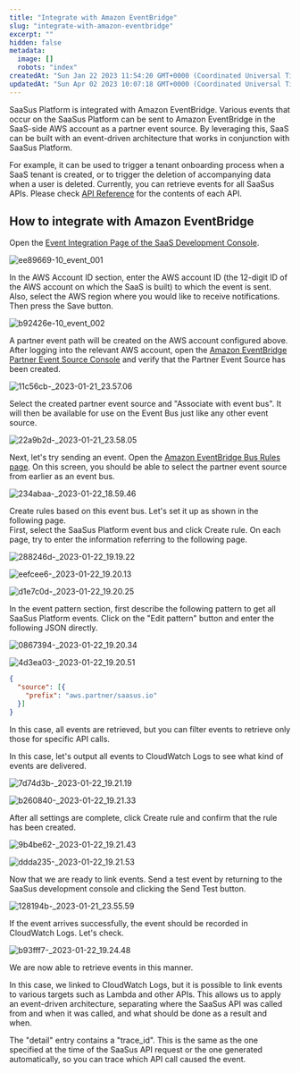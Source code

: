 ```yaml
---
title: "Integrate with Amazon EventBridge"
slug: "integrate-with-amazon-eventbridge"
excerpt: ""
hidden: false
metadata: 
  image: []
  robots: "index"
createdAt: "Sun Jan 22 2023 11:54:20 GMT+0000 (Coordinated Universal Time)"
updatedAt: "Sun Apr 02 2023 10:07:18 GMT+0000 (Coordinated Universal Time)"
---
```

SaaSus Platform is integrated with Amazon EventBridge. Various events that occur on the SaaSus Platform can be sent to Amazon EventBridge in the SaaS-side AWS account as a partner event source. By leveraging this, SaaS can be built with an event-driven architecture that works in conjunction with SaaSus Platform.

For example, it can be used to trigger a tenant onboarding process when a SaaS tenant is created, or to trigger the deletion of accompanying data when a user is deleted. Currently, you can retrieve events for all SaaSus APIs. Please check [API Reference](/docs/reference/getting-started-with-your-api) for the contents of each API.

## How to integrate with Amazon EventBridge

Open the [Event Integration Page of the SaaS Development Console](https://settings.console.saasus.io/integrations/event).

![ee89669-10_event_001](/img/saas-development-console/ee89669-10_event_001.png)

In the AWS Account ID section, enter the AWS account ID (the 12-digit ID of the AWS account on which the SaaS is built) to which the event is sent. Also, select the AWS region where you would like to receive notifications. Then press the Save button.

![b92426e-10_event_002](/img/saas-development-console/b92426e-10_event_002.png)

A partner event path will be created on the AWS account configured above. After logging into the relevant AWS account, open the [Amazon EventBridge Partner Event Source Console](https://ap-northeast-1.console.aws.amazon.com/events/home#/partners) and verify that the Partner Event Source has been created.

![11c56cb-_2023-01-21_23.57.06](/img/saas-development-console/11c56cb-_2023-01-21_23.57.06.png)

Select the created partner event source and "Associate with event bus". It will then be available for use on the Event Bus just like any other event source.

![22a9b2d-_2023-01-21_23.58.05](/img/saas-development-console/22a9b2d-_2023-01-21_23.58.05.png)

Next, let's try sending an event. Open the [Amazon EventBridge Bus Rules page](https://ap-northeast-1.console.aws.amazon.com/events/home#/rules). On this screen, you should be able to select the partner event source from earlier as an event bus.

![234abaa-_2023-01-22_18.59.46](/img/saas-development-console/234abaa-_2023-01-22_18.59.46.png)

Create rules based on this event bus. Let's set it up as shown in the following page.  
First, select the SaaSus Platform event bus and click Create rule. On each page, try to enter the information referring to the following page.

![288246d-_2023-01-22_19.19.22](/img/saas-development-console/288246d-_2023-01-22_19.19.22.png)

![eefcee6-_2023-01-22_19.20.13](/img/saas-development-console/eefcee6-_2023-01-22_19.20.13.png)

![d1e7c0d-_2023-01-22_19.20.25](/img/saas-development-console/d1e7c0d-_2023-01-22_19.20.25.png)

In the event pattern section, first describe the following pattern to get all SaaSus Platform events. Click on the "Edit pattern" button and enter the following JSON directly.

![0867394-_2023-01-22_19.20.34](/img/saas-development-console/0867394-_2023-01-22_19.20.34.png)

![4d3ea03-_2023-01-22_19.20.51](/img/saas-development-console/4d3ea03-_2023-01-22_19.20.51.png)

```json
{
  "source": [{
    "prefix": "aws.partner/saasus.io"
  }]
}
```

In this case, all events are retrieved, but you can filter events to retrieve only those for specific API calls.

In this case, let's output all events to CloudWatch Logs to see what kind of events are delivered.

![7d74d3b-_2023-01-22_19.21.19](/img/saas-development-console/7d74d3b-_2023-01-22_19.21.19.png)

![b260840-_2023-01-22_19.21.33](/img/saas-development-console/b260840-_2023-01-22_19.21.33.png)

After all settings are complete, click Create rule and confirm that the rule has been created.

![9b4be62-_2023-01-22_19.21.43](/img/saas-development-console/9b4be62-_2023-01-22_19.21.43.png)

![ddda235-_2023-01-22_19.21.53](/img/saas-development-console/ddda235-_2023-01-22_19.21.53.png)

Now that we are ready to link events. Send a test event by returning to the SaaSus development console and clicking the Send Test button.

![128194b-_2023-01-21_23.55.59](/img/saas-development-console/128194b-_2023-01-21_23.55.59.png)

If the event arrives successfully, the event should be recorded in CloudWatch Logs. Let's check.

![b93fff7-_2023-01-22_19.24.48](/img/saas-development-console/b93fff7-_2023-01-22_19.24.48.png)

We are now able to retrieve events in this manner.

In this case, we linked to CloudWatch Logs, but it is possible to link events to various targets such as Lambda and other APIs. This allows us to apply an event-driven architecture, separating where the SaaSus API was called from and when it was called, and what should be done as a result and when.

The "detail" entry contains a "trace_id". This is the same as the one specified at the time of the SaaSus API request or the one generated automatically, so you can trace which API call caused the event.
